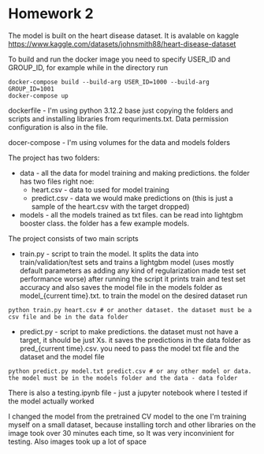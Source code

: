 # Homework 2

The model is built on the heart disease dataset. It is avalable on kaggle https://www.kaggle.com/datasets/johnsmith88/heart-disease-dataset

To build and run the docker image you need to specify USER_ID and GROUP_ID, for example while in the directory run 
```
docker-compose build --build-arg USER_ID=1000 --build-arg GROUP_ID=1001 
docker-compose up
```

dockerfile - I'm using python 3.12.2 base just copying the folders and scripts and installing libraries from requriments.txt. Data permission configuration is also in the file.

docer-compose - I'm using volumes for the data and models folders 

The project has two folders:
* data - all the data for model training and making predictions. the folder has two files right noe:
  * heart.csv - data to used for model training
  * predict.csv - data we would make predictions on (this is just a sample of the heart.csv with the target dropped)
* models - all the models trained as txt files. can be read into lightgbm booster class. the folder has a few example models.

The project consists of two main scripts
* train.py - script to train the model. It splits the data into train/validation/test sets and trains a lightgbm model (uses mostly default parameters as adding any kind of regularization made test set performance worse)  after running the script it prints train and test set accuracy and also saves the model file in the models folder as model_{current time}.txt. to train the model on the desired dataset run
```
python train.py heart.csv # or another dataset. the dataset must be a csv file and be in the data folder
```
* predict.py - script to make predictions. the dataset must not have a target, it should be just Xs. it saves the predictions in the data folder as pred_{current time}.csv. you need to pass the model txt file and the dataset and the model file
```
python predict.py model.txt predict.csv # or any other model or data. the model must be in the models folder and the data - data folder
```

There is also a testing.ipynb file - just a jupyter notebook where I tested if the model actually worked

I changed the model from the pretrained CV model to the one I'm training myself on a small dataset, because installing torch and other libraries on the image took over 30 minutes each time, so It was very inconvinient for testing. Also images took up a lot of space
